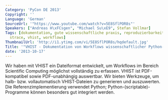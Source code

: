 ```yaml
---
Category: 'PyCon DE 2013'
Copyright: ''
Language: 'German'
SourceUrl: '"https://www.youtube.com/watch?v=5E8SflPOR8s"'
Speakers: ["Andreas H\xFCsgen", "Michael Su\xE9", Stefan Vollmar]
Tags: [dokumentation, gute wissenschaftliche praxis, reproduzierbarkeit bei scienti,
  strace, vhist, workflows]
ThumbnailUrl: 'http://i1.ytimg.com/vi/5E8SflPOR8s/hqdefault.jpg'
Title: '"VHIST - Dokumentation von Workflows wissenschaftlicher Python-Anwendungen"'
date: '2013-10-17'
---
```

Wir haben mit VHIST ein Dateiformat entwickelt, um Workflows im Bereich Scientific Computing  möglichst vollständig zu erfassen. VHIST ist PDF-kompatibel sowie PDF-unabhängig auswertbar. Wir bieten Werkzeuge, um halb- bzw. vollautomatisch VHIST-Dateien zu generieren und auszuwerten. Die Referenzimplementierung verwendet Python; Python-(scriptable)-Programme können besonders gut integriert werden.

